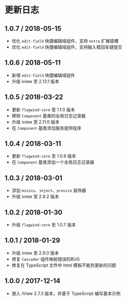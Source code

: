 # 更新日志

## 1.0.7 / 2018-05-15

- 优化 `edit-field` 快捷编辑域组件，支持 `extra` 扩展插槽
- 优化 `edit-field` 快捷编辑域组件，支持输入框回车键提交

## 1.0.6 / 2018-05-11

- 新增 `edit-field` 快捷编辑域组件
- 升级 iview 至 2.13.1 版本

## 1.0.5 / 2018-03-22

- 更新 `flagwind-core` 至 1.1.0 版本
- 移除 `Component` 基类的全局日志记录器
- 升级 iview 至 2.11.0 版本
- 在 `Component` 基类添加服务提供程序

## 1.0.4 / 2018-03-11

- 更新 `flagwind-core` 至 1.0.8 版本
- 在 `Component` 基类添加一个全局日志记录器

## 1.0.3 / 2018-03-01

- 添加 `mixins`、`inject`、`provice` 装饰器
- 升级 iview 至 2.9.2 版本

## 1.0.2 / 2018-01-30

- 升级 `flagwind-core` 至 1.0.7 版本

## 1.0.1 / 2018-01-29

- 升级 iview 至 2.9.0 版本
- 修复 `Cascader` 组件映射错误的BUG
- 修复在 TypeScript 文件中 html 模板不能热更新的问题

## 1.0.0 / 2017-12-14

- 嵌入 iView 2.7.3 版本，并基于 TypeScript 编写基本示例
